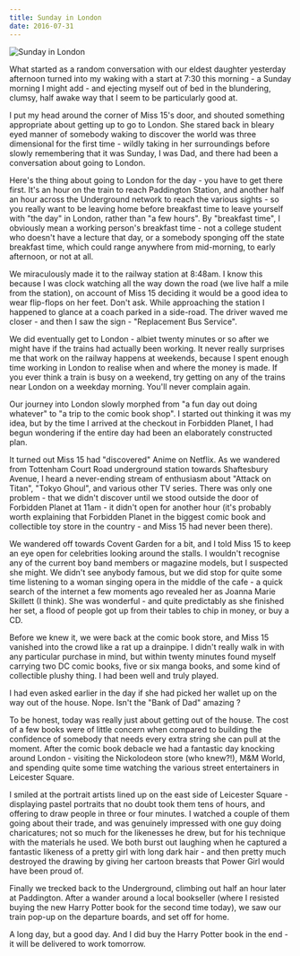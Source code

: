 ```yaml
---
title: Sunday in London
date: 2016-07-31
---
```


![Sunday in London](https://source.unsplash.com/7QCBakMyDCE/1600x900)

What started as a random conversation with our eldest daughter yesterday afternoon turned into my waking with a start at 7:30 this morning - a Sunday morning I might add - and ejecting myself out of bed in the blundering, clumsy, half awake way that I seem to be particularly good at.

I put my head around the corner of Miss 15's door, and shouted something appropriate about getting up to go to London. She stared back in bleary eyed manner of somebody waking to discover the world was three dimensional for the first time - wildly taking in her surroundings before slowly remembering that it was Sunday, I was Dad, and there had been a conversation about going to London.

Here's the thing about going to London for the day - you have to get there first. It's an hour on the train to reach Paddington Station, and another half an hour across the Underground network to reach the various sights - so you really want to be leaving home before breakfast time to leave yourself with "the day" in London, rather than "a few hours". By "breakfast time", I obviously mean a working person's breakfast time - not a college student who doesn't have a lecture that day, or a somebody sponging off the state breakfast time, which could range anywhere from mid-morning, to early afternoon, or not at all.

We miraculously made it to the railway station at 8:48am. I know this because I was clock watching all the way down the road (we live half a mile from the station), on account of Miss 15 deciding it would be a good idea to wear flip-flops on her feet. Don't ask. While approaching the station I happened to glance at a coach parked in a side-road. The driver waved me closer - and then I saw the sign - "Replacement Bus Service".

We did eventually get to London - albiet twenty minutes or so after we might have if the trains had actually been working. It never really surprises me that work on the railway happens at weekends, because I spent enough time working in London to realise when and where the money is made. If you ever think a train is busy on a weekend, try getting on any of the trains near London on a weekday morning. You'll never complain again.

Our journey into London slowly morphed from "a fun day out doing whatever" to "a trip to the comic book shop". I started out thinking it was my idea, but by the time I arrived at the checkout in Forbidden Planet, I had begun wondering if the entire day had been an elaborately constructed plan.

It turned out Miss 15 had "discovered" Anime on Netflix. As we wandered from Tottenham Court Road underground station towards Shaftesbury Avenue, I heard a never-ending stream of enthusiasm about "Attack on Titan", "Tokyo Ghoul", and various other TV series. There was only one problem - that we didn't discover until we stood outside the door of Forbidden Planet at 11am - it didn't open for another hour (it's probably worth explaining that Forbidden Planet in the biggest comic book and collectible toy store in the country - and Miss 15 had never been there).

We wandered off towards Covent Garden for a bit, and I told Miss 15 to keep an eye open for celebrities looking around the stalls. I wouldn't recognise any of the current boy band members or magazine models, but I suspected she might. We didn't see anybody famous, but we did stop for quite some time listening to a woman singing opera in the middle of the cafe - a quick search of the internet a few moments ago revealed her as Joanna Marie Skillett (I think). She was wonderful - and quite predictably as she finished her set, a flood of people got up from their tables to chip in money, or buy a CD.

Before we knew it, we were back at the comic book store, and Miss 15 vanished into the crowd like a rat up a drainpipe. I didn't really walk in with any particular purchase in mind, but within twenty minutes found myself carrying two DC comic books, five or six manga books, and some kind of collectible plushy thing. I had been well and truly played.

I had even asked earlier in the day if she had picked her wallet up on the way out of the house. Nope. Isn't the "Bank of Dad" amazing ?

To be honest, today was really just about getting out of the house. The cost of a few books were of little concern when compared to building the confidence of somebody that needs every extra string she can pull at the moment. After the comic book debacle we had a fantastic day knocking around London - visiting the Nickolodeon store (who knew?!), M&M World, and spending quite some time watching the various street entertainers in Leicester Square.

I smiled at the portrait artists lined up on the east side of Leicester Square - displaying pastel portraits that no doubt took them tens of hours, and offering to draw people in three or four minutes. I watched a couple of them going about their trade, and was genuinely impressed with one guy doing charicatures; not so much for the likenesses he drew, but for his technique with the materials he used. We both burst out laughing when he captured a fantastic likeness of a pretty girl with long dark hair - and then pretty much destroyed the drawing by giving her cartoon breasts that Power Girl would have been proud of.

Finally we trecked back to the Underground, climbing out half an hour later at Paddington. After a wander around a local bookseller (where I resisted buying the new Harry Potter book for the second time today), we saw our train pop-up on the departure boards, and set off for home.

A long day, but a good day. And I did buy the Harry Potter book in the end - it will be delivered to work tomorrow.